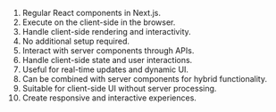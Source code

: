 1. Regular React components in Next.js.
2. Execute on the client-side in the browser.
3. Handle client-side rendering and interactivity.
4. No additional setup required.
5. Interact with server components through APIs.
6. Handle client-side state and user interactions.
7. Useful for real-time updates and dynamic UI.
8. Can be combined with server components for hybrid functionality.
9. Suitable for client-side UI without server processing.
10. Create responsive and interactive experiences.
